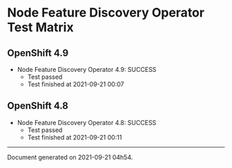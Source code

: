 
Node Feature Discovery Operator Test Matrix
===========================================

OpenShift 4.9
-------------


* Node Feature Discovery Operator 4.9: SUCCESS
  - Test passed
  - Test finished at 2021-09-21 00:07

OpenShift 4.8
-------------


* Node Feature Discovery Operator 4.8: SUCCESS
  - Test passed
  - Test finished at 2021-09-21 00:11


---
Document generated on 2021-09-21 04h54.
